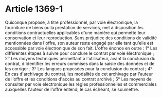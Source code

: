 # Article 1369-1

Quiconque propose, à titre professionnel, par voie électronique, la fourniture de biens ou la prestation de services, met à disposition les conditions contractuelles applicables d'une manière qui permette leur conservation et leur reproduction. Sans préjudice des conditions de validité mentionnées dans l'offre, son auteur reste engagé par elle tant qu'elle est accessible par voie électronique de son fait.   L'offre énonce en outre :   1° Les différentes étapes à suivre pour conclure le contrat par voie électronique ;   2° Les moyens techniques permettant à l'utilisateur, avant la conclusion du contrat, d'identifier les erreurs commises dans la saisie des données et de les corriger ;   3° Les langues proposées pour la conclusion du contrat ;   4° En cas d'archivage du contrat, les modalités de cet archivage par l'auteur de l'offre et les conditions d'accès au contrat archivé ;   5° Les moyens de consulter par voie électronique les règles professionnelles et commerciales auxquelles l'auteur de l'offre entend, le cas échéant, se soumettre.